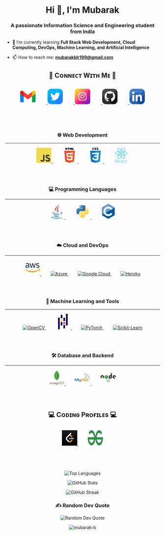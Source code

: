 <h1 align="center">Hi 👋, I'm Mubarak</h1>
<h3 align="center">A passionate Information Science and Engineering student from India</h3>

- 🌱 I’m currently learning **Full Stack Web Development, Cloud Computing, DevOps, Machine Learning, and Artificial Intelligence**

- 📫 How to reach me: **mubarakblr199@gmail.com**
<h2 align="center" style="margin-bottom: 30px;">🤝 Cᴏɴɴᴇᴄᴛ Wɪᴛʜ Mᴇ 🤝</h2>
<div align="center" style="margin-bottom: 30px;">
  <a href="mailto:mubarakblr199@gmail.com" target="_blank">
    <img src="gmail.png" width=50 height=50 alt="mubarakblr199@gmail.com" style="margin-right: 35px;" />
  </a>

  <a href="https://twitter.com/mubarak-b" target="_blank">
    <img src="twitter.png" width=50 height=50 alt="Twitter" style="margin-right: 35px;" />
  </a>

  <a href="https://www.instagram.com/itsmubarak.b/" target="_blank">
    <img src="instagram.png" width=50 height=50 alt="Instagram" style="margin-right: 35px;" />
  </a>

  <a href="https://www.github.com/mubarak-b" target="_blank">
    <img src="github (1).png" width=50 height=50 alt="GitHub" style="margin-right: 35px;" />
  </a>

  <a href="https://www.linkedin.com/in/mubarak-b-75b36112b/" target="_blank">
    <img src="linkedin (1).png" width=50 height=50 alt="LinkedIn" />
  </a>
</div>

<br/><br/>


<!-- Web Development -->
<h3 align="center">🌐 Web Development</h3>
<!-- <hr style="border: none; border-top: 1px solid #ccc; width: 80%; margin: auto;"> -->
<hr>
<p align="center">
    <a href="https://developer.mozilla.org/en-US/docs/Web/JavaScript" target="_blank" rel="noreferrer" style="margin: 0 15px;">
        <img src="https://raw.githubusercontent.com/devicons/devicon/master/icons/javascript/javascript-original.svg" alt="JavaScript" width="50" height="50"/>
    </a>
    <a href="https://www.w3.org/html/" target="_blank" rel="noreferrer" style="margin: 0 15px;">
        <img src="https://raw.githubusercontent.com/devicons/devicon/master/icons/html5/html5-original-wordmark.svg" alt="HTML5" width="50" height="50"/>
    </a>
    <a href="https://www.w3schools.com/css/" target="_blank" rel="noreferrer" style="margin: 0 15px;">
        <img src="https://raw.githubusercontent.com/devicons/devicon/master/icons/css3/css3-original-wordmark.svg" alt="CSS3" width="50" height="50"/>
    </a>
    <a href="https://reactjs.org/" target="_blank" rel="noreferrer" style="margin: 0 15px;">
        <img src="https://raw.githubusercontent.com/devicons/devicon/master/icons/react/react-original-wordmark.svg" alt="React" width="50" height="50"/>
    </a>
</p>
<br/><br/>
<!-- Programming Languages -->
<h3 align="center">💻 Programming Languages</h3>
<!-- <hr style="border: none; border-top: 1px solid #ccc; width: 80%; margin: auto;"> -->
<hr>
<p align="center">
    <a href="https://www.java.com" target="_blank" rel="noreferrer" style="margin: 0 15px;">
        <img src="https://raw.githubusercontent.com/devicons/devicon/master/icons/java/java-original.svg" alt="Java" width="50" height="50"/>
    </a>
    <a href="https://www.python.org" target="_blank" rel="noreferrer" style="margin: 0 15px;">
        <img src="https://raw.githubusercontent.com/devicons/devicon/master/icons/python/python-original.svg" alt="Python" width="50" height="50"/>
    </a>
    <a href="https://www.cprogramming.com/" target="_blank" rel="noreferrer" style="margin: 0 15px;">
        <img src="https://raw.githubusercontent.com/devicons/devicon/master/icons/c/c-original.svg" alt="C" width="50" height="50"/>
    </a>
</p>
<br/><br/>
<!-- Cloud and DevOps -->
<h3 align="center">☁️ Cloud and DevOps</h3>
<!-- <hr style="border: none; border-top: 1px solid #ccc; width: 80%; margin: auto;"> -->
<hr>
<p align="center">
    <a href="https://aws.amazon.com" target="_blank" rel="noreferrer" style="margin: 0 15px;">
        <img src="https://raw.githubusercontent.com/devicons/devicon/master/icons/amazonwebservices/amazonwebservices-original-wordmark.svg" alt="AWS" width="50" height="50"/>
    </a>
    <a href="https://azure.microsoft.com/en-in/" target="_blank" rel="noreferrer" style="margin: 0 15px;">
        <img src="https://www.vectorlogo.zone/logos/microsoft_azure/microsoft_azure-icon.svg" alt="Azure" width="50" height="50"/>
    </a>
    <a href="https://cloud.google.com" target="_blank" rel="noreferrer" style="margin: 0 15px;">
        <img src="https://www.vectorlogo.zone/logos/google_cloud/google_cloud-icon.svg" alt="Google Cloud" width="50" height="50"/>
    </a>
    <a href="https://heroku.com" target="_blank" rel="noreferrer" style="margin: 0 15px;">
        <img src="https://www.vectorlogo.zone/logos/heroku/heroku-icon.svg" alt="Heroku" width="50" height="50"/>
    </a>
</p>
<br/><br/>
<!-- Machine Learning and Tools -->
<h3 align="center">🤖 Machine Learning and Tools</h3>
<!-- <hr style="border: none; border-top: 1px solid #ccc; width: 80%; margin: auto;"> -->
<hr>
<p align="center">
    <a href="https://opencv.org/" target="_blank" rel="noreferrer" style="margin: 0 15px;">
        <img src="https://www.vectorlogo.zone/logos/opencv/opencv-icon.svg" alt="OpenCV" width="50" height="50"/>
    </a>
    <a href="https://pandas.pydata.org/" target="_blank" rel="noreferrer" style="margin: 0 15px;">
        <img src="https://raw.githubusercontent.com/devicons/devicon/2ae2a900d2f041da66e950e4d48052658d850630/icons/pandas/pandas-original.svg" alt="Pandas" width="50" height="50"/>
    </a>
    <a href="https://pytorch.org/" target="_blank" rel="noreferrer" style="margin: 0 15px;">
        <img src="https://www.vectorlogo.zone/logos/pytorch/pytorch-icon.svg" alt="PyTorch" width="50" height="50"/>
    </a>
    <a href="https://scikit-learn.org/" target="_blank" rel="noreferrer" style="margin: 0 15px;">
        <img src="https://upload.wikimedia.org/wikipedia/commons/0/05/Scikit_learn_logo_small.svg" alt="Scikit-Learn" width="50" height="50"/>
    </a>
</p>
<br/><br/>
<!-- Database and Backend -->
<h3 align="center">🛠️ Database and Backend</h3>
<!-- <hr style="border: none; border-top: 1px solid #ccc; width: 80%; margin: auto;"> -->
<hr>
<p align="center">
    <a href="https://www.mongodb.com/" target="_blank" rel="noreferrer" style="margin: 0 15px;">
        <img src="https://raw.githubusercontent.com/devicons/devicon/master/icons/mongodb/mongodb-original-wordmark.svg" alt="MongoDB" width="50" height="50"/>
    </a>
    <a href="https://www.mysql.com/" target="_blank" rel="noreferrer" style="margin: 0 15px;">
        <img src="https://raw.githubusercontent.com/devicons/devicon/master/icons/mysql/mysql-original-wordmark.svg" alt="MySQL" width="50" height="50"/>
    </a>
    <a href="https://nodejs.org" target="_blank" rel="noreferrer" style="margin: 0 15px;">
        <img src="https://raw.githubusercontent.com/devicons/devicon/master/icons/nodejs/nodejs-original-wordmark.svg" alt="Node.js" width="50" height="50"/>
    </a>
</p>
<br/><br/>
<h2 align="center" style="margin-bottom: 30px;">💻 Cᴏᴅɪɴɢ Pʀᴏғɪʟᴇs 💻</h2>
<!-- <hr style="border: none; border-top: 1px solid #ccc; width: 80%;"> -->
<div align="center" style="margin-bottom: 30px;">
  <a href="https://leetcode.com/mubarakblr199" target="_blank" style="margin: 0 15px;">
    <img src="leetcode.png" width=50 height=50 alt="LeetCode" />
  </a>

  <a href="https://www.geeksforgeeks.org/user/mubarakbsaf/" target="_blank" style="margin: 0 15px;">
    <img src="gfg.svg" width=50 height=50 alt="GeeksforGeeks" />
  </a>
</div>

<br/><br/>

<p align="center">
    <img src="https://github-readme-stats.vercel.app/api/top-langs?username=mubarak-b&show_icons=true&locale=en&layout=compact" alt="Top Languages" />
</p>

<p align="center">
    <img src="https://github-readme-stats.vercel.app/api?username=mubarak-b&show_icons=true&locale=en" alt="GitHub Stats" />
</p>

<p align="center">
    <img src="https://github-readme-streak-stats.herokuapp.com/?user=mubarak-b&" alt="GitHub Streak" />
</p>
<h3 align="center">✍️ Random Dev Quote</h3>
<p align="center">
    <img src="https://quotes-github-readme.vercel.app/api?type=horizontal&theme=radical" alt="Random Dev Quote"/>
</p>

<p align="center">
    <img src="https://komarev.com/ghpvc/?username=mubarak-b&label=Profile%20views&color=0e75b6&style=flat" alt="mubarak-b" />
</p>

